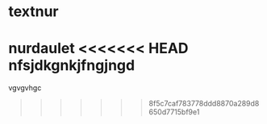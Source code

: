 # textnur
nurdaulet
<<<<<<< HEAD
nfsjdkgnkjfngjngd
=======
vgvgvhgc
>>>>>>> 8f5c7caf783778ddd8870a289d8650d7715bf9e1
